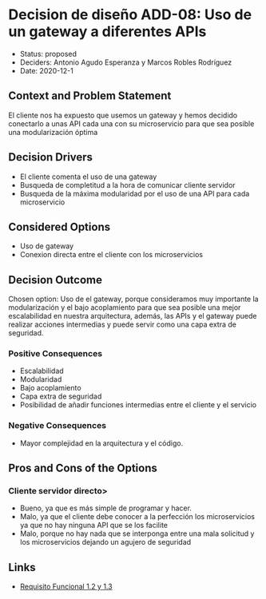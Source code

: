 # Decision de diseño ADD-08: Uso de un gateway a diferentes APIs
* Status: proposed <!-- optional -->
* Deciders: Antonio Agudo Esperanza y Marcos Robles Rodríguez<!-- optional -->
* Date: 2020-12-1 <!-- optional -->

## Context and Problem Statement

El cliente nos ha expuesto que usemos un gateway y hemos decidido conectarlo a unas API cada una con su microservicio para que sea posible una modularización óptima 

## Decision Drivers <!-- optional -->

* El cliente comenta el uso de una gateway
* Busqueda de completitud a la hora de comunicar cliente servidor
* Busqueda de la máxima modularidad por el uso de una API para cada microservicio

## Considered Options

* Uso de gateway
* Conexion directa entre el cliente con los microservicios

## Decision Outcome

Chosen option: Uso de el gateway, porque consideramos muy importante la modularización y el bajo acoplamiento para que sea posible una mejor escalabilidad en nuestra arquitectura, además, las APIs y el gateway puede realizar acciones intermedias y puede servir como una capa extra de seguridad.

### Positive Consequences <!-- optional -->

* Escalabilidad
* Modularidad
* Bajo acoplamiento
* Capa extra de seguridad
* Posibilidad de añadir funciones intermedias entre el cliente y el servicio

### Negative Consequences <!-- optional -->

* Mayor complejidad en la arquitectura y el código.

## Pros and Cons of the Options <!-- optional -->

### Cliente servidor directo>

* Bueno, ya que es más simple de programar y hacer.
* Malo, ya que el cliente debe conocer a la perfección los microservicios ya que no hay ninguna API que se los facilite
* Malo, porque no hay nada que se interponga entre una mala solicitud y los microservicios dejando un agujero de seguridad

## Links <!-- optional -->

* [Requisito Funcional 1.2 y 1.3](https://github.com/Grupo3-DAS/Pr-ctica1-Captura-y-Representaci-n-de-Decisiones-de-Dise-o-Equipo-3/blob/main/DAS-P1-Alba_Sevillano_Portilla-TAREA1.pdf)

